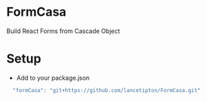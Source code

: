 # FormCasa
Build React Forms from Cascade Object


# Setup
  * Add to your package.json
```js
  "formCasa": "git+https://github.com/lancetipton/FormCasa.git"
```
